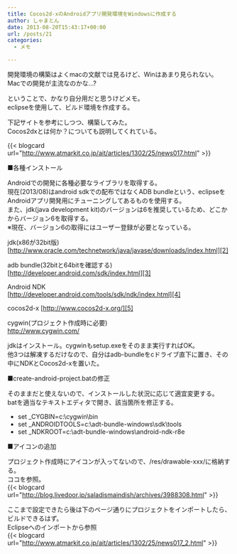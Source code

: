 ```yaml
---
title: Cocos2d-xのAndroidアプリ開発環境をWindowsに作成する
author: しゃまとん
date: 2013-08-20T15:43:17+00:00
url: /posts/21
categories:
  - メモ

---
```

開発環境の構築はよくmacの文献では見るけど、Winはあまり見られない。  
Macでの開発が主流なのかな…?

ということで、かなり自分用だと思うけどメモ。  
eclipseを使用して、ビルド環境を作成する。

<!--more-->

下記サイトを参考にしつつ、構築してみた。  
Cocos2dxとは何か？についても説明してくれている。  

{{< blogcard url="http://www.atmarkit.co.jp/ait/articles/1302/25/news017.html" >}}

■各種インストール  

Androidでの開発に各種必要なライブラリを取得する。  
現在(2013/08)はandroid sdkでの配布ではなくADB bundleという、eclipseをAndroidアプリ開発用にチューニングしてあるものを使用する。  
また、jdk(java development kit)のバージョンは6を推奨しているため、どこかからバージョン6を取得する。  
※現在、バージョン6の取得にはユーザー登録が必要となっている。  

jdk(x86が32bit版)  
[http://www.oracle.com/technetwork/java/javase/downloads/index.html][2]  

adb bundle(32bitと64bitを確認する)  
[http://developer.android.com/sdk/index.html][3]  

Android NDK  
[http://developer.android.com/tools/sdk/ndk/index.html][4]  

cocos2d-x
[http://www.cocos2d-x.org/][5]  

cygwin(プロジェクト作成時に必要)  
<http://www.cygwin.com/>

jdkはインストール。cygwinもsetup.exeをそのまま実行すればOK。  
他3つは解凍するだけなので、自分はadb-bundleをcドライブ直下に置き、その中にNDKとCocos2d-xを置いた。

■create-android-project.batの修正

そのままだと使えないので、インストールした状況に応じて適宜変更する。  
batを適当なテキストエディタで開き、該当箇所を修正する。  
* set _CYGBIN=c:\cygwin\bin  
* set _ANDROIDTOOLS=c:\adt-bundle-windows\sdk\tools  
* set _NDKROOT=c:\adt-bundle-windows\android-ndk-r8e

■アイコンの追加

プロジェクト作成時にアイコンが入ってないので、/res/drawable-xxx/に格納する。  
ココを参照。  
{{< blogcard url="http://blog.livedoor.jp/saladismaindish/archives/3988308.html" >}}

ここまで設定できたら後は下のページ通りにプロジェクトをインポートしたら、ビルドできるはず。  
Eclipseへのインポートから参照  
{{< blogcard url="http://www.atmarkit.co.jp/ait/articles/1302/25/news017_2.html" >}}


 [2]: http://www.oracle.com/technetwork/java/javase/downloads/index.html
 [3]: http://developer.android.com/sdk/index.html
 [4]: http://developer.android.com/tools/sdk/ndk/index.html
 [5]: http://www.cocos2d-x.org/
 [6]: http://blog.livedoor.jp/saladismaindish/archives/3988308.html